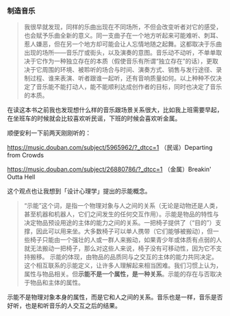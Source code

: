 ### 制造音乐
> 我很早就发现，同样的乐曲出现在不同场所，不但会改变听者对它的感受，也会赋予乐曲全新的意义。同一支曲子在一个地方听起来可能难听、刺耳、惹人嫌恶，但在另一个地方却可能会让人忘情地随之起舞。这都取决于乐曲出现的场所——音乐厅或街头，以及演奏的意图。音乐动不动听，不单单取决于它作为一种独立存在的本质（假使音乐有所谓“独立存在”的话），更取决于它周围的环境、被聆听的场合与时间、演奏方式、销售与发行途径、录制过程、谁来表演、听者跟谁一起听，还有音响质量如何。以上种种不仅决定了音乐能不能打动人，能不能顺利达成创作者的目标，同时也决定了音乐的本质。

在读这本书之前我也发现想什么样的音乐跟场景关系很大，比如我上班需要早起，在坐班车的时候就会比较喜欢听民谣，下班的时候会喜欢听金属。

顺便安利一下前两天刚刚听的：

https://music.douban.com/subject/5965962/?_dtcc=1 （民谣）Departing from Crowds

https://music.douban.com/subject/26880786/?_dtcc=1 （金属）Breakin' Outta Hell

这个观点也让我想到「设计心理学」提出的示能概念。
> “示能”这个词，是指一个物理对象与人之间的关系（无论是动物还是人类，甚至机器和机器人，它们之间发生的任何交互作用）。示能是物品的特性与决定物品预设用途的主体的能力之间的关系。一把椅子提供了（“目的”）支撑，因此可以用来坐。大多数椅子可以单人携带（它们能够被搬动），但一些椅子只能由一个强壮的人或一群人来搬动，如果青少年或体质有点弱的人就无法搬动一把椅子，那么对这些人来说，椅子没有可移动性，因为它不支持搬移。
示能的体现，由物品的品质同与之交互的主体的能力共同决定。这个相互联系的示能定义，让许多人理解起来相当困难。我们习惯上认为，属性与物品相关。但**示能不是一个属性，是一种关系**。示能的存在与否取决于物品和主体的属性。

示能不是物理对象本身的属性，而是它和人之间的关系。音乐也是一样，音乐是否好听，也是和听音乐的人交互之后的结果。


